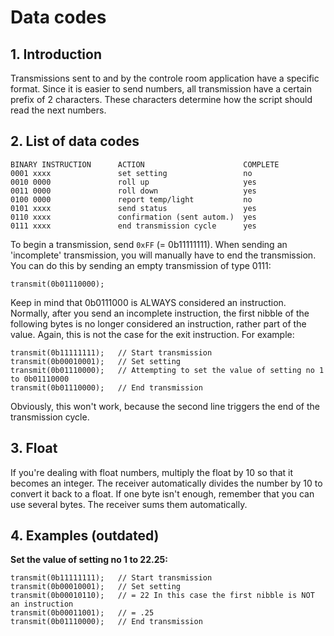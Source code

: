 # Data codes
## 1. Introduction
Transmissions sent to and by the controle room application have a specific format. Since it is easier to send numbers, all transmission have a certain prefix of 2 characters. These characters determine how the script should read the next numbers.

## 2. List of data codes
```
BINARY INSTRUCTION      ACTION                      COMPLETE
0001 xxxx               set setting                 no
0010 0000               roll up                     yes
0011 0000               roll down                   yes
0100 0000               report temp/light           no
0101 xxxx               send status                 yes
0110 xxxx               confirmation (sent autom.)  yes
0111 xxxx               end transmission cycle      yes
```

To begin a transmission, send ``0xFF`` (= 0b11111111). When sending an 'incomplete' transmission, you will manually have to end the transmission. You can do this by sending an empty transmission of type 0111:

``transmit(0b01110000);``

Keep in mind that 0b0111000 is ALWAYS considered an instruction. Normally, after you send an incomplete instruction, the first nibble of the following bytes is no longer considered an instruction, rather part of the value. Again, this is not the case for the exit instruction. For example:

```
transmit(0b11111111);   // Start transmission
transmit(0b00010001);   // Set setting
transmit(0b01110000);   // Attempting to set the value of setting no 1 to 0b01110000
transmit(0b01110000);   // End transmission
```

Obviously, this won't work, because the second line triggers the end of the transmission cycle.

## 3. Float
If you're dealing with float numbers, multiply the float by 10 so that it becomes an integer. The receiver automatically divides the number by 10 to convert it back to a float. If one byte isn't enough, remember that you can use several bytes. The receiver sums them automatically.

## 4. Examples (outdated)
**Set the value of setting no 1 to 22.25:**
```
transmit(0b11111111);   // Start transmission
transmit(0b00010001);   // Set setting
transmit(0b00010110);   // = 22 In this case the first nibble is NOT an instruction
transmit(0b00011001);   // = .25
transmit(0b01110000);   // End transmission
```